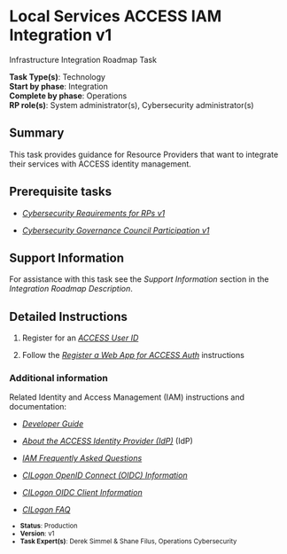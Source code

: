 # Local Services ACCESS IAM Integration v1

Infrastructure Integration Roadmap Task

**Task Type(s)**: Technology  
**Start by phase**: Integration  
**Complete by phase**: Operations  
**RP role(s)**: System administrator(s), Cybersecurity administrator(s)

## Summary

This task provides guidance for Resource Providers that want to integrate their services with ACCESS identity management.

## Prerequisite tasks

- [*Cybersecurity Requirements for RPs v1*](Cybersecurity_Requirements_for_RPs_v1.md)

- [*Cybersecurity Governance Council Participation v1*](Cybersecurity_Governance_Council_Participation_v1.md)

## Support Information

For assistance with this task see the *Support Information* section in the *Integration Roadmap Description*.

## Detailed Instructions

1.  Register for an [*ACCESS User ID*](https://identity.access-ci.org/new-user)

2.  Follow the [*Register a Web App for ACCESS Auth*](https://identity.access-ci.org/register-app) instructions

### Additional information

Related Identity and Access Management (IAM) instructions and documentation:

- [*Developer Guide*](https://identity.access-ci.org/devguide)

- [*About the ACCESS Identity Provider (IdP)*](https://identity.access-ci.org/about-access-idp) (IdP)

- [*IAM Frequently Asked Questions*](https://identity.access-ci.org/faq#admins)

- [*CILogon OpenID Connect (OIDC) Information*](https://www.cilogon.org/oidc)

- [*CILogon OIDC Client Information*](https://www.cilogon.org/comanage/oidc-clients)

- [*CILogon FAQ*](https://www.cilogon.org/faq)

<sub>
<ul class="document-meta-data">
    <li><strong>Status</strong>: Production</li>
    <li><strong>Version</strong>: v1</li>
    <li><strong>Task Expert(s)</strong>: Derek Simmel & Shane Filus, Operations Cybersecurity</li>
</ul>
</sub>
<br/>
<br/>
